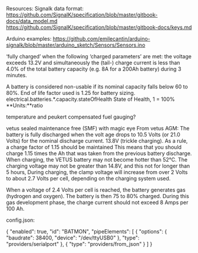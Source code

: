 Resources:
Signalk data format:
https://github.com/SignalK/specification/blob/master/gitbook-docs/data_model.md
https://github.com/SignalK/specification/blob/master/gitbook-docs/keys.md

Arduino examples:
https://github.com/emilecantin/arduino-signalk/blob/master/arduino_sketch/Sensors/Sensors.ino



‘fully  charged’  when the following ‘charged parameters’  are met:  the  voltage  exceeds  13.2V  and simultaneously  the (tail-)  charge current  is  less  than  4.0%  of  the total battery  capacity  (e.g.  8A  for  a 200Ah battery)  during 3  minutes. 

A battery is considered non-usable if its nominal capacity falls below 60 to 80%.
End of life factor used is 1.25 for battery sizing.
electrical.batteries.*.capacity.stateOfHealth
State of Health, 1 = 100%
**Units:**ratio


temperature and peukert compensated fuel gauging?


vetus sealed maintenance free (SMF) with magic eye 
From vetus AGM:
The  battery  is  fully  discharged  when  the  volt
age  drops  to  10.5  Volts  (or  21.0  Volts)  for  the 
nominal discharge current.
13.8V (trickle charging). 
As  a  rule,  a charge  factor  of  1.15  should  be  maintained
This means that you should charge 1.15 times the  Ah  that  was  taken  from  the  previous  battery discharge. 
When  charging,  the  VETUS  battery  may  not become  hotter  than  52°C.  The  charging  voltage  may  not  be  greater  than  14.8V,  and  this not for longer than 5 hours, 
During   charging,   the   clamp   voltage   will 
increase  from  over  2  Volts  to  about  2.7  Volts 
per  cell,  depending  on  the  charging  system 
used.

When a voltage of 2.4 Volts per cell is reached, the battery generates gas (hydrogen and oxygen).  The  battery  is  then  75  to  80%  charged. During   this   gas   development   phase,   the charge current should not exceed 8 Amps per 100 Ah.

config.json:

{
  "enabled": true,
  "id": "BATMON",
  "pipeElements": [
    {
      "options": {
        "baudrate": 38400,
        "device": "/dev/ttyUSB0"
      },
      "type": "providers/serialport"
    },
    {
      "type": "providers/from_json"
    }
  ]
}
